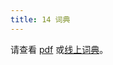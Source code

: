 ```yaml
---
title: 14 词典
---
```

请查看 [pdf](http://ithkuil.net/newithkuil_lexicon.pdf) 或[线上词典](../enthrirch)。

<PDF url="http://ithkuil.net/newithkuil_lexicon.pdf" />